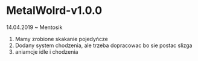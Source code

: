 # MetalWolrd-v1.0.0

14.04.2019 ~ Mentosik
1. Mamy zrobione skakanie pojedyńcze
2. Dodany system chodzenia, ale trzeba dopracowac bo sie postac slizga
3. aniamcje idle i chodzenia
